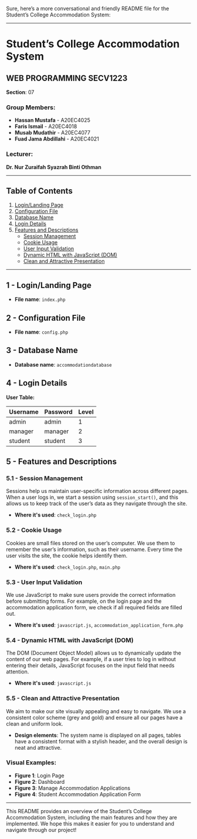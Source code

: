 Sure, here’s a more conversational and friendly README file for the Student’s College Accommodation System:

---

# Student’s College Accommodation System

## WEB PROGRAMMING SECV1223
**Section**: 07

### Group Members:
- **Hassan Mustafa** - A20EC4025
- **Faris Ismail** - A20EC4018
- **Musab Mudathir** - A20EC4077
- **Fuad Jama Abdillahi** - A20EC4021

### Lecturer:
**Dr. Nur Zuraifah Syazrah Binti Othman**

---

## Table of Contents
1. [Login/Landing Page](#1---loginlanding-page)
2. [Configuration File](#2---configuration-file)
3. [Database Name](#3---database-name)
4. [Login Details](#4---login-details)
5. [Features and Descriptions](#5---features-and-descriptions)
    - [Session Management](#51---session-management)
    - [Cookie Usage](#52---cookie-usage)
    - [User Input Validation](#53---user-input-validation)
    - [Dynamic HTML with JavaScript (DOM)](#54---dynamic-html-with-javascript-dom)
    - [Clean and Attractive Presentation](#55---clean-and-attractive-presentation)

---

## 1 - Login/Landing Page
- **File name**: `index.php`

## 2 - Configuration File
- **File name**: `config.php`

## 3 - Database Name
- **Database name**: `accommodationdatabase`

## 4 - Login Details
**User Table:**

| Username | Password | Level |
|----------|----------|-------|
| admin    | admin    | 1     |
| manager  | manager  | 2     |
| student  | student  | 3     |

## 5 - Features and Descriptions

### 5.1 - Session Management
Sessions help us maintain user-specific information across different pages. When a user logs in, we start a session using `session_start()`, and this allows us to keep track of the user’s data as they navigate through the site. 

- **Where it's used**: `check_login.php`

### 5.2 - Cookie Usage
Cookies are small files stored on the user’s computer. We use them to remember the user’s information, such as their username. Every time the user visits the site, the cookie helps identify them.

- **Where it's used**: `check_login.php`, `main.php`

### 5.3 - User Input Validation
We use JavaScript to make sure users provide the correct information before submitting forms. For example, on the login page and the accommodation application form, we check if all required fields are filled out.

- **Where it's used**: `javascript.js`, `accommodation_application_form.php`

### 5.4 - Dynamic HTML with JavaScript (DOM)
The DOM (Document Object Model) allows us to dynamically update the content of our web pages. For example, if a user tries to log in without entering their details, JavaScript focuses on the input field that needs attention.

- **Where it's used**: `javascript.js`

### 5.5 - Clean and Attractive Presentation
We aim to make our site visually appealing and easy to navigate. We use a consistent color scheme (grey and gold) and ensure all our pages have a clean and uniform look. 

- **Design elements**: The system name is displayed on all pages, tables have a consistent format with a stylish header, and the overall design is neat and attractive.

### Visual Examples:
- **Figure 1**: Login Page
- **Figure 2**: Dashboard
- **Figure 3**: Manage Accommodation Applications
- **Figure 4**: Student Accommodation Application Form

---

This README provides an overview of the Student’s College Accommodation System, including the main features and how they are implemented. We hope this makes it easier for you to understand and navigate through our project!
